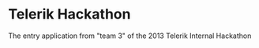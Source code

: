 Telerik Hackathon
================

The entry application from "team 3" of the 2013 Telerik Internal Hackathon
